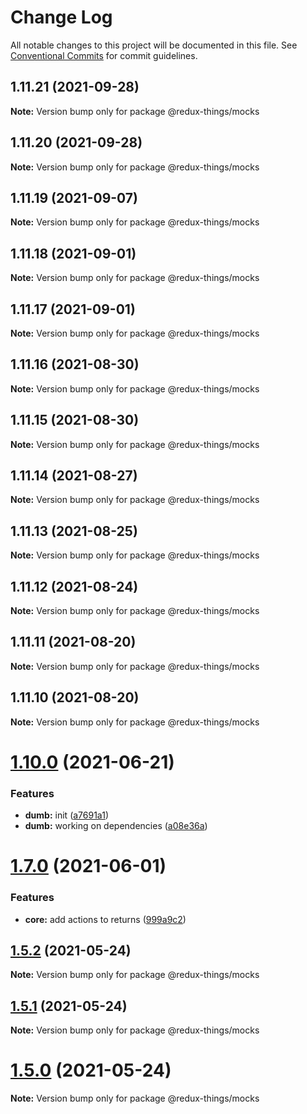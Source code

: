 # Change Log

All notable changes to this project will be documented in this file.
See [Conventional Commits](https://conventionalcommits.org) for commit guidelines.

## 1.11.21 (2021-09-28)

**Note:** Version bump only for package @redux-things/mocks





## 1.11.20 (2021-09-28)

**Note:** Version bump only for package @redux-things/mocks





## 1.11.19 (2021-09-07)

**Note:** Version bump only for package @redux-things/mocks





## 1.11.18 (2021-09-01)

**Note:** Version bump only for package @redux-things/mocks





## 1.11.17 (2021-09-01)

**Note:** Version bump only for package @redux-things/mocks





## 1.11.16 (2021-08-30)

**Note:** Version bump only for package @redux-things/mocks





## 1.11.15 (2021-08-30)

**Note:** Version bump only for package @redux-things/mocks





## 1.11.14 (2021-08-27)

**Note:** Version bump only for package @redux-things/mocks





## 1.11.13 (2021-08-25)

**Note:** Version bump only for package @redux-things/mocks





## 1.11.12 (2021-08-24)

**Note:** Version bump only for package @redux-things/mocks





## 1.11.11 (2021-08-20)

**Note:** Version bump only for package @redux-things/mocks





## 1.11.10 (2021-08-20)

**Note:** Version bump only for package @redux-things/mocks





# [1.10.0](https://github.com/theguriev/redux-things/compare/v1.9.0...v1.10.0) (2021-06-21)


### Features

* **dumb:** init ([a7691a1](https://github.com/theguriev/redux-things/commit/a7691a1c0529e4dd4cf27d3154b9984e1100e2eb))
* **dumb:** working on dependencies ([a08e36a](https://github.com/theguriev/redux-things/commit/a08e36a25c3b83a8127d335312fea93ee86ff57f))





# [1.7.0](https://github.com/theguriev/redux-things/compare/v1.6.2...v1.7.0) (2021-06-01)


### Features

* **core:** add actions to returns ([999a9c2](https://github.com/theguriev/redux-things/commit/999a9c2975c7069b6d896aa1172dc64eb6e781a9))





## [1.5.2](https://github.com/theguriev/redux-things/compare/v1.5.1...v1.5.2) (2021-05-24)

**Note:** Version bump only for package @redux-things/mocks





## [1.5.1](https://github.com/theguriev/redux-things/compare/v1.5.0...v1.5.1) (2021-05-24)

**Note:** Version bump only for package @redux-things/mocks





# [1.5.0](https://github.com/theguriev/redux-things/compare/v1.4.4...v1.5.0) (2021-05-24)

**Note:** Version bump only for package @redux-things/mocks
